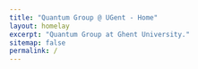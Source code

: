 ```yaml
---
title: "Quantum Group @ UGent - Home"
layout: homelay
excerpt: "Quantum Group at Ghent University."
sitemap: false
permalink: /
---
```

